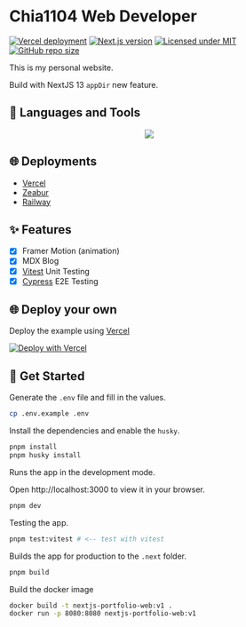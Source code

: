 # Chia1104 Web Developer

[![Vercel deployment](https://img.shields.io/github/deployments/chia1104/chias-web-nextjs/production?style=for-the-badge&logo=appveyor)](https://vercel.com/deployments/chia1104)
[![Next.js version](https://img.shields.io/github/package-json/dependency-version/chia1104/chias-web-nextjs/next/main?style=for-the-badge&logo=appveyor)](https://nextjs.org/)
[![Licensed under MIT](https://img.shields.io/github/license/chia1104/chias-web-nextjs?style=for-the-badge&logo=appveyor)](LICENSE)
[![GitHub repo size](https://img.shields.io/github/repo-size/chia1104/chias-web-nextjs?style=for-the-badge&logo=appveyor)](https://github.com/chia1104/chias-web-nextjs)

This is my personal website.

Build with NextJS 13 `appDir` new feature.

## 🔨 Languages and Tools

<div align="center">
  <img src="https://skillicons.dev/icons?i=ts,tailwindcss,next,docker" />
</div>

## 🌐 Deployments

- [Vercel](https://chia1104.vercel.app/)
- [Zeabur](https://chias-web-nextjs.zeabur.app/)
- [Railway](https://chias-web-nextjs-production.up.railway.app/)

## ✨ Features

- [x] Framer Motion (animation)
- [x] MDX Blog
- [x] [Vitest](https://vitest.dev/) Unit Testing
- [x] [Cypress](https://www.cypress.io/) E2E Testing

## 🌐 Deploy your own

Deploy the example using [Vercel](https://vercel.com?utm_source=github&utm_medium=readme&utm_campaign=next-example)

[![Deploy with Vercel](https://vercel.com/button)](https://vercel.com/new/git/external?repository-url=https://github.com/Chia1104/chias-web-nextjs)

## 🎉 Get Started

Generate the `.env` file and fill in the values.

```bash
cp .env.example .env
```

Install the dependencies and enable the `husky`.

```bash
pnpm install
pnpm husky install
```

Runs the app in the development mode.

Open http://localhost:3000 to view it in your browser.

```bash
pnpm dev
```

Testing the app.

```bash
pnpm test:vitest # <-- test with vitest
```

Builds the app for production to the `.next` folder.

```bash
pnpm build
```

Build the docker image

```bash
docker build -t nextjs-portfolio-web:v1 .
docker run -p 8080:8080 nextjs-portfolio-web:v1
```
